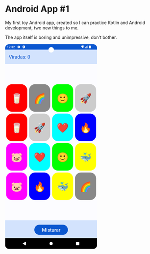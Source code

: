 # Android App #1

My first toy Android app, created so I can practice Kotlin and Android development, two new things to me.

The app itself is boring and unimpressive, don't bother.

<img width="300" src="screenshots/Screenshot_20231026_003316.png">
